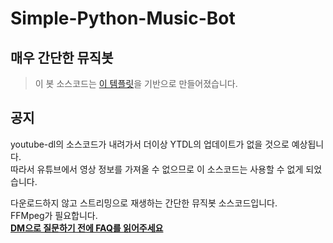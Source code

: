 # Simple-Python-Music-Bot
## 매우 간단한 뮤직봇
> 이 봇 소스코드는 [이 템플릿](https://github.com/eunwoo1104/discord-py-bot-template)을 기반으로 만들어졌습니다.  
>

## 공지
youtube-dl의 소스코드가 내려가서 더이상 YTDL의 업데이트가 없을 것으로 예상됩니다.  
따라서 유튜브에서 영상 정보를 가져올 수 없으므로 이 소스코드는 사용할 수 없게 되었습니다.  

다운로드하지 않고 스트리밍으로 재생하는 간단한 뮤직봇 소스코드입니다.  
FFMpeg가 필요합니다.  
[__DM으로 질문하기 전에 FAQ를 읽어주세요__](https://github.com/eunwoo1104/Simple-Python-Music-Bot/blob/master/faq/faq.md)
